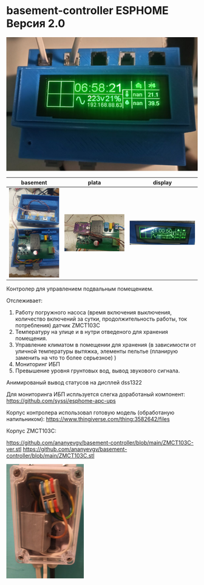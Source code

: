 

# basement-controller ESPHOME Версия 2.0

<img src="https://github.com/ananyevgv/basement-controller/blob/main/basement-v2.jpg">


| basement                                                  | plata                                                   | display                                    |
|------------------------------------------------------------|-----------------------------------------------------------|--------------------------------------------|
| ![basement](https://github.com/ananyevgv/basement-controller/blob/main/basement.jpg) | ![plata](https://github.com/ananyevgv/basement-controller/blob/main/plata.jpg) | ![display](https://github.com/ananyevgv/basement-controller/blob/main/display.jpg) |

Контролер для управлением подвальным помещением.

Отслеживает:
  1. Работу погружного насоса (время включения выключения, количество включений за сутки, продолжительность работы, ток потребления) датчик ZMCT103C
  2. Температуру на улице и в нутри отведеного для хранения помещения.
  3. Управление климатом в помещении для хранения (в зависимости от уличной температуры вытяжка, элементы пельтье (планирую заменить на что то более серьезное) )
  4. Мониторинг ИБП
  5. Превышение уровня грунтовых вод, вывод звукового сигнала.

Анимированый вывод статусов на дисплей dss1322

Для мониторинга ИБП испльзуется слегка доработаный компонент: 
https://github.com/syssi/esphome-apc-ups

Корпус контролера использовал готовую модель (обработаную напильником):
https://www.thingiverse.com/thing:3582642/files

Корпус ZMCT103C:

https://github.com/ananyevgv/basement-controller/blob/main/ZMCT103C-ver.stl
https://github.com/ananyevgv/basement-controller/blob/main/ZMCT103C.stl

<img src="https://github.com/ananyevgv/basement-controller/blob/main/ZMCT103C.jpg" height="300">
